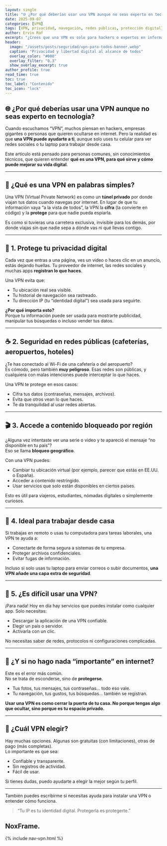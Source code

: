 ```yaml
---
layout: single
title: "🌐 ¿Por qué deberías usar una VPN aunque no seas experto en tecnología?"
date: 2025-09-07
categories: [VPN]
tags: [VPN, privacidad, navegación, redes públicas, protección digital]
author: Ervin Raf
excerpt: "¿Crees que una VPN es solo para hackers o expertos en informática? Nada más lejos de la realidad. Aquí te explico, de forma sencilla, por qué tú también deberías usar una VPN."
header:
  image: "/assets/posts/seguridad/vpn-para-todos-banner.webp"
  caption: "Privacidad y libertad digital al alcance de todos"
  overlay_color: "#000"
  overlay_filter: "0.3"
  show_overlay_excerpt: true
author_profile: true
read_time: true
toc: true
toc_label: "Contenido"
toc_icon: "lock"
---
```


## 🌐 ¿Por qué deberías usar una VPN aunque no seas experto en tecnología?

Cuando escuchamos “VPN”, muchos piensan en hackers, empresas gigantes o personas que quieren ocultarse en internet. Pero la realidad es que **una VPN puede ayudarte a ti**, aunque solo uses tu celular para ver redes sociales o tu laptop para trabajar desde casa.

Este artículo está pensado para personas comunes, sin conocimientos técnicos, que quieren entender **qué es una VPN, para qué sirve y cómo puede mejorar su vida digital**.

---

## 🧠 ¿Qué es una VPN en palabras simples?

Una VPN (Virtual Private Network) es como un **túnel privado** por donde viajan tus datos cuando navegas por internet. En lugar de que tu información vaya “a la vista de todos”, la VPN la **cifra** (la convierte en código) y la **protege** para que nadie pueda espiarla.

Es como si tuvieras una carretera exclusiva, invisible para los demás, por donde viajas sin que nadie sepa a dónde vas ni qué llevas contigo.

---

## 🔐 1. Protege tu privacidad digital

Cada vez que entras a una página, ves un video o haces clic en un anuncio, estás dejando huellas. Tu proveedor de internet, las redes sociales y muchas apps **registran lo que haces**.

Una VPN evita que:

- Tu ubicación real sea visible.
- Tu historial de navegación sea rastreado.
- Tu dirección IP (tu “identidad digital”) sea usada para seguirte.

**¿Por qué importa esto?**  
Porque tu información puede ser usada para mostrarte publicidad, manipular tus búsquedas o incluso vender tus datos.

---

## ☕ 2. Seguridad en redes públicas (cafeterías, aeropuertos, hoteles)

¿Te has conectado al Wi-Fi de una cafetería o del aeropuerto?  
Es cómodo, pero también **muy peligroso**. Esas redes son públicas, y cualquiera con malas intenciones puede interceptar lo que haces.

Una VPN te protege en esos casos:

- Cifra tus datos (contraseñas, mensajes, archivos).
- Evita que otros vean lo que haces.
- Te da tranquilidad al usar redes abiertas.

---

## 🎬 3. Accede a contenido bloqueado por región

¿Alguna vez intentaste ver una serie o video y te apareció el mensaje “no disponible en tu país”?  
Eso se llama **bloqueo geográfico**.

Con una VPN puedes:

- Cambiar tu ubicación virtual (por ejemplo, parecer que estás en EE.UU. o España).
- Acceder a contenido restringido.
- Usar servicios que solo están disponibles en ciertos países.

Esto es útil para viajeros, estudiantes, nómadas digitales o simplemente curiosos.

---

## 💼 4. Ideal para trabajar desde casa

Si trabajas en remoto o usas tu computadora para tareas laborales, una VPN te ayuda a:

- Conectarte de forma segura a sistemas de tu empresa.
- Proteger archivos confidenciales.
- Evitar fugas de información.

Incluso si solo usas tu laptop para enviar correos o subir documentos, **una VPN añade una capa extra de seguridad**.

---

## 🧩 5. ¿Es difícil usar una VPN?

¡Para nada! Hoy en día hay servicios que puedes instalar como cualquier app. Solo necesitas:

- Descargar la aplicación de una VPN confiable.
- Elegir un país o servidor.
- Activarla con un clic.

No necesitas saber de redes, protocolos ni configuraciones complicadas.

---

## 🧠 ¿Y si no hago nada “importante” en internet?

Este es el error más común.  
No se trata de esconderse, sino de **protegerse**.

- Tus fotos, tus mensajes, tus contraseñas… todo eso vale.  
- Tu navegación, tus gustos, tus búsquedas… también se registran.

**Usar una VPN es como cerrar la puerta de tu casa. No porque tengas algo que ocultar, sino porque es tu espacio privado.**

---

## 📣 ¿Cuál VPN elegir?

Hay muchas opciones. Algunas son gratuitas (con limitaciones), otras de pago (más completas).  
Lo importante es que sea:

- Confiable y transparente.  
- Sin registros de actividad.  
- Fácil de usar.

Si tienes dudas, puedo ayudarte a elegir la mejor según tu perfil.

---

También puedes escribirme si necesitas ayuda para instalar una VPN o entender cómo funciona.

> “Tu IP es tu identidad digital. Protegerla es protegerte.”

NoxFrame.
---

{% include nav-vpn.html %}
